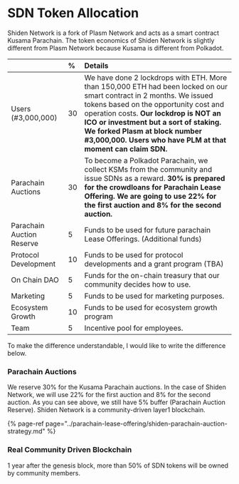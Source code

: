 # SDN Token Allocation

Shiden Network is a fork of Plasm Network and acts as a smart contract Kusama Parachain. The token economics of Shiden Network is slightly different from Plasm Network because Kusama is different from Polkadot.

|  | % | Details |
| :--- | :--- | :--- |
| Users \(\#3,000,000\) | 30 | We have done 2 lockdrops with ETH. More than 150,000 ETH had been locked on our smart contract in 2 months. We issued tokens based on the opportunity cost and operation costs. **Our lockdrop is NOT an ICO or investment but a sort of staking. We forked Plasm at block number \#3,000,000. Users who have PLM at that moment can claim SDN.** |
| Parachain Auctions | 30 | To become a Polkadot Parachain, we collect KSMs from the community and issue SDNs as a reward. **30% is prepared for the crowdloans for Parachain Lease Offering. We are going to use 22% for the first auction and 8% for the second auction.** |
| Parachain Auction Reserve | 5 | Funds to be used for future parachain Lease Offerings. \(Additional funds\) |
| Protocol Development | 10 | Funds to be used for protocol developments and a grant program \(TBA\) |
| On Chain DAO | 5 | Funds for the on-chain treasury that our community decides how to use.  |
| Marketing | 5 | Funds to be used for marketing purposes. |
| Ecosystem Growth | 10 | Funds to be used for ecosystem growth program |
| Team | 5 | Incentive pool for employees.  |

To make the difference understandable, I would like to write the difference below.

###  Parachain Auctions

We reserve 30% for the Kusama Parachain auctions. In the case of Shiden Network, we will use 22% for the first auction and 8% for the second auction. As you can see above, we still have 5% buffer \(Parachain Auction Reserve\).  Shiden Network is a community-driven layer1 blockchain. 

{% page-ref page="../parachain-lease-offering/shiden-parachain-auction-strategy.md" %}

### Real Community Driven Blockchain

1 year after the genesis block, more than 50% of SDN tokens will be owned by community members. 


